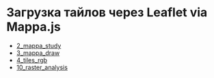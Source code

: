 # Загрузка тайлов через Leaflet via Mappa.js

- [2_mappa_study](./Leaflet-backed/2_mappa_study)
- [3_mappa_draw](./Leaflet-backed/3_mappa_draw)
- [4_tiles_rgb](./Leaflet-backed/4_tiles_rgb)
- [10_raster_analysis](./Leaflet-backed/10_raster_analysis)